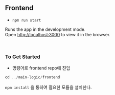 ## Frontend

-   `npm run start`

Runs the app in the development mode.\
Open [http://localhost:3000](http://localhost:3000) to view it in the browser.

<br/>

### To Get Started

-   명령어로 frontend repo에 진입

```js
cd ../main-logic/frontend
```

`npm install` 을 통하여 필요한 모듈을 설치한다.
